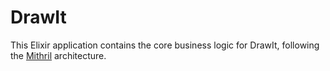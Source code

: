 # DrawIt

This Elixir application contains the core business logic for DrawIt, following the [Mithril](https://github.com/danielberkompas/mithril) architecture.
